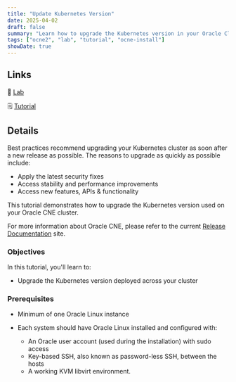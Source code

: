 ```yaml
---
title: "Update Kubernetes Version"
date: 2025-04-02
draft: false
summary: "Learn how to upgrade the Kubernetes version in your Oracle Cloud Native Environment cluster."
tags: ["ocne2", "lab", "tutorial", "ocne-install"]
showDate: true
---
```


## Links

:crescent_moon: [Lab](https://luna.oracle.com/lab/14b48272-191c-4c61-9fce-e4200b6af519)

:spiral_notepad: [Tutorial](https://docs.oracle.com/en/learn/ocne2-upgrade-kubernetes)

## Details

Best practices recommend upgrading your Kubernetes cluster as soon after a new release as possible. The reasons to upgrade as quickly as possible include:

- Apply the latest security fixes
- Access stability and performance improvements
- Access new features, APIs & functionality 

This tutorial demonstrates how to upgrade the Kubernetes version used on your Oracle CNE cluster.

For more information about Oracle CNE, please refer to the current [Release Documentation](https://docs.oracle.com/en/operating-systems/olcne/) site.

### Objectives

In this tutorial, you'll learn to:

- Upgrade the Kubernetes version deployed across your cluster

### Prerequisites

- Minimum of one Oracle Linux instance

- Each system should have Oracle Linux installed and configured with:

  - An Oracle user account (used during the installation) with sudo access
  - Key-based SSH, also known as password-less SSH, between the hosts
  - A working KVM libvirt environment.
